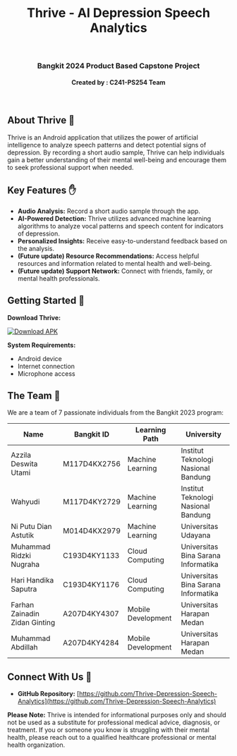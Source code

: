 <h1 align="center"> Thrive - AI Depression Speech Analytics</h1>
<br>

<h3 align="center">Bangkit 2024 Product Based Capstone Project</h3>
<h4 align="center">Created by : C241-PS254 Team</h4>
<br>

## About Thrive 👋

Thrive is an Android application that utilizes the power of artificial intelligence to analyze speech patterns and detect potential signs of depression.  By recording a short audio sample, Thrive can help individuals gain a better understanding of their mental well-being and encourage them to seek professional support when needed. 

## Key Features ✋

* **Audio Analysis:** Record a short audio sample through the app.
* **AI-Powered Detection:** Thrive utilizes advanced machine learning algorithms to analyze vocal patterns and speech content for indicators of depression.
* **Personalized Insights:** Receive easy-to-understand feedback based on the analysis. 
* **(Future update) Resource Recommendations:**  Access helpful resources and information related to mental health and well-being.  
* **(Future update) Support Network:** Connect with friends, family, or mental health professionals.

## Getting Started 🚀

**Download Thrive:**

[![Download APK](https://img.shields.io/badge/Download-APK-brightgreen)]((https://drive.google.com/file/d/1wDlzP90rCpcXlHr00XAcIvKdj-CvGmmB/view?usp=sharing))

**System Requirements:**

* Android device
* Internet connection
* Microphone access

## The Team 👥

We are a team of 7 passionate individuals from the Bangkit 2023 program:

| Name                      | Bangkit ID        | Learning Path     | University                                 |
|---------------------------|-------------------|-------------------|---------------------------------------------|
| Azzila Deswita Utami       | M117D4KX2756     | Machine Learning  | Institut Teknologi Nasional Bandung        |
| Wahyudi                   | M117D4KY2729     | Machine Learning  | Institut Teknologi Nasional Bandung        |
| Ni Putu Dian Astutik      | M014D4KX2979     | Machine Learning  | Universitas Udayana                        |
| Muhammad Ridzki Nugraha    | C193D4KY1133     | Cloud Computing   | Universitas Bina Sarana Informatika        |
| Hari Handika Saputra      | C193D4KY1176     | Cloud Computing   | Universitas Bina Sarana Informatika        |
| Farhan Zainadin Zidan Ginting | A207D4KY4307     | Mobile Development | Universitas Harapan Medan                    |
| Muhammad Abdillah          | A207D4KY4284     | Mobile Development | Universitas Harapan Medan                    |

## Connect With Us 🤝

* **GitHub Repository:** [https://github.com/Thrive-Depression-Speech-Analytics](https://github.com/Thrive-Depression-Speech-Analytics) 

**Please Note:** Thrive is intended for informational purposes only and should not be used as a substitute for professional medical advice, diagnosis, or treatment. If you or someone you know is struggling with their mental health, please reach out to a qualified healthcare professional or mental health organization. 
